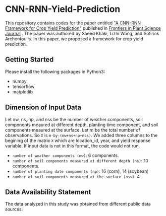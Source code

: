# CNN-RNN-Yield-Prediction



This repository contains codes for the paper entitled <a href="https://arxiv.org/abs/1911.09045" target="_blank">"A CNN-RNN Framework for Crop Yield Prediction"</a> published in <a href="https://www.frontiersin.org/articles/10.3389/fpls.2019.01750/abstract" target="_blank"> Frontiers in Plant Science Journal</a> . The paper was authored by Saeed Khaki, Lizhi Wang, and Sotirios Archontoulis. In this paper, we proposed a framework for crop yield prediction.



## Getting Started 

Please install the following packages in Python3:

- numpy
- tensorflow
- matplotlib


## Dimension of Input Data

Let nw, ns, np, and nss be the number of weather components, soil components meaured at different depth, planting time component, and soil components meaured at the surface. Let m be the total number of observations. So `X` is `m-by-(nw+ns+np+nss)`. We added three columns to the begining of the matrix `X` which are location_id, year, and yield response variable.  If input data is not in this format, the code would not run.

- `number of weather components (nw)`: 6 components.
- `number of soil components measured at different depth (ns)`: 10 components.
- `number of planting date components (np)`: 16 (corn), 14 (soybean)
- `number of soil components measured at the surface (nss)`: 4


## Data Availability Statement

The data analyzed in this study was obtained from different public data sources.

